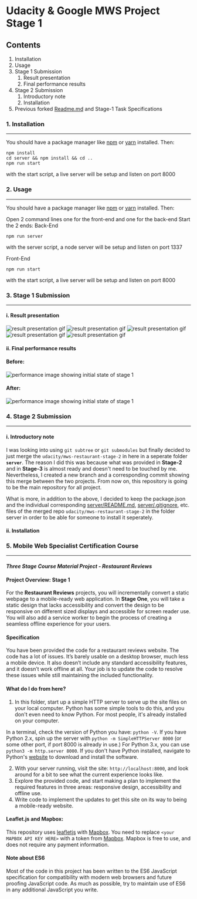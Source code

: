 # Udacity & Google MWS Project Stage 1
## Contents
1. Installation
2. Usage  
3. Stage 1 Submission
   1. Result presentation
   2. Final performance results
4. Stage 2 Submission
   1. Introductory note
   2. Installation
5. Previous forked [Readme.md](https://github.com/udacity/mws-restaurant-stage-1/blob/master/README.md) and Stage-1 Task Specifications 


### 1. Installation
---

You should have a package manager like [npm](https://www.npmjs.com/) or [yarn](https://yarnpkg.com/) installed. Then:

```
npm install
cd server && npm install && cd ..
npm run start
```
with the start script, a live server will be setup and listen on port 8000


### 2. Usage
---

You should have a package manager like [npm](https://www.npmjs.com/) or [yarn](https://yarnpkg.com/) installed. Then:

Open 2 command lines one for the front-end and one for the back-end
Start the 2 ends:
Back-End

```
npm run server
```
with the server script, a node server will be setup and listen on port 1337


Front-End
```
npm run start
```
with the start script, a live server will be setup and listen on port 8000

### 3. Stage 1 Submission
---
#### i. Result presentation
![result presentation gif](img/mws-stage1-complete1.png)
![result presentation gif](img/mws-stage1-complete2.png)
![result presentation gif](img/mws-stage1-complete3.png)
![result presentation gif](img/mws-stage1-complete4.png)
![result presentation gif](img/mws-stage1-complete5.png)

#### ii. Final performance results
#### Before:
![performance image showing initial state of stage 1](img/mws-stage1-before.png)
#### After:
![performance image showing initial state of stage 1](img/mws-stage1-after.png)

### 4. Stage 2 Submission
---
#### i. Introductory note
I was looking into using `git subtree` or `git submodules` but finally decided to just merge the `udacity/mws-restaurant-stage-2` in here in a seperate folder **`server`**. The reason I did this was because what was provided in **Stage-2** and in **Stage-3** is almost ready and doesn't need to be touched by me. Nevertheless, I created a new branch and a corresponding commit showing this merge between the two projects. From now on, this repository is going to be the main repository for all project. 

What is more, in addition to the above, I decided to keep the package.json and the individual corresponding [server/README.md](./server/README.md), [server/.gitignore](./server/.gitignore), etc. files of the merged repo `udacity/mws-restaurant-stage-2` in the folder server in order to be able for someone to install it seperately.

#### ii. Installation


### 5. Mobile Web Specialist Certification Course
---
#### _Three Stage Course Material Project - Restaurant Reviews_

#### Project Overview: Stage 1

For the **Restaurant Reviews** projects, you will incrementally convert a static webpage to a mobile-ready web application. In **Stage One**, you will take a static design that lacks accessibility and convert the design to be responsive on different sized displays and accessible for screen reader use. You will also add a service worker to begin the process of creating a seamless offline experience for your users.

#### Specification

You have been provided the code for a restaurant reviews website. The code has a lot of issues. It’s barely usable on a desktop browser, much less a mobile device. It also doesn’t include any standard accessibility features, and it doesn’t work offline at all. Your job is to update the code to resolve these issues while still maintaining the included functionality. 

#### What do I do from here?

1. In this folder, start up a simple HTTP server to serve up the site files on your local computer. Python has some simple tools to do this, and you don't even need to know Python. For most people, it's already installed on your computer. 

In a terminal, check the version of Python you have: `python -V`. If you have Python 2.x, spin up the server with `python -m SimpleHTTPServer 8000` (or some other port, if port 8000 is already in use.) For Python 3.x, you can use `python3 -m http.server 8000`. If you don't have Python installed, navigate to Python's [website](https://www.python.org/) to download and install the software.

2. With your server running, visit the site: `http://localhost:8000`, and look around for a bit to see what the current experience looks like.
3. Explore the provided code, and start making a plan to implement the required features in three areas: responsive design, accessibility and offline use.
4. Write code to implement the updates to get this site on its way to being a mobile-ready website.

#### Leaflet.js and Mapbox:

This repository uses [leafletjs](https://leafletjs.com/) with [Mapbox](https://www.mapbox.com/). You need to replace `<your MAPBOX API KEY HERE>` with a token from [Mapbox](https://www.mapbox.com/). Mapbox is free to use, and does not require any payment information. 

#### Note about ES6

Most of the code in this project has been written to the ES6 JavaScript specification for compatibility with modern web browsers and future proofing JavaScript code. As much as possible, try to maintain use of ES6 in any additional JavaScript you write. 




